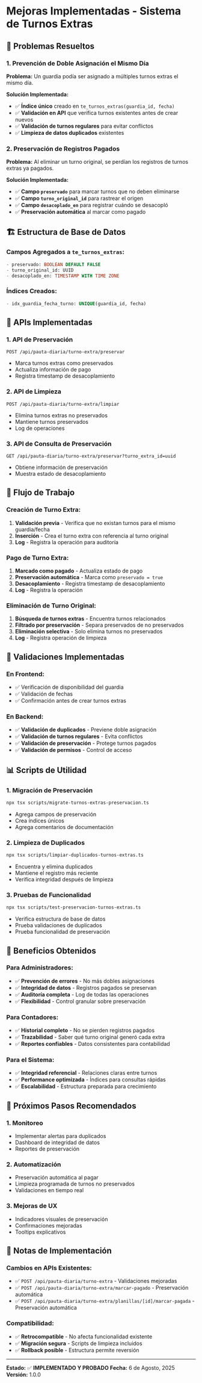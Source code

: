 # Mejoras Implementadas - Sistema de Turnos Extras

## 🎯 Problemas Resueltos

### 1. **Prevención de Doble Asignación el Mismo Día**
**Problema:** Un guardia podía ser asignado a múltiples turnos extras el mismo día.

**Solución Implementada:**
- ✅ **Índice único** creado en `te_turnos_extras(guardia_id, fecha)`
- ✅ **Validación en API** que verifica turnos existentes antes de crear nuevos
- ✅ **Validación de turnos regulares** para evitar conflictos
- ✅ **Limpieza de datos duplicados** existentes

### 2. **Preservación de Registros Pagados**
**Problema:** Al eliminar un turno original, se perdían los registros de turnos extras ya pagados.

**Solución Implementada:**
- ✅ **Campo `preservado`** para marcar turnos que no deben eliminarse
- ✅ **Campo `turno_original_id`** para rastrear el origen
- ✅ **Campo `desacoplado_en`** para registrar cuándo se desacopló
- ✅ **Preservación automática** al marcar como pagado

## 🏗️ Estructura de Base de Datos

### Campos Agregados a `te_turnos_extras`:
```sql
- preservado: BOOLEAN DEFAULT FALSE
- turno_original_id: UUID
- desacoplado_en: TIMESTAMP WITH TIME ZONE
```

### Índices Creados:
```sql
- idx_guardia_fecha_turno: UNIQUE(guardia_id, fecha)
```

## 🔧 APIs Implementadas

### 1. **API de Preservación**
```
POST /api/pauta-diaria/turno-extra/preservar
```
- Marca turnos extras como preservados
- Actualiza información de pago
- Registra timestamp de desacoplamiento

### 2. **API de Limpieza**
```
POST /api/pauta-diaria/turno-extra/limpiar
```
- Elimina turnos extras no preservados
- Mantiene turnos preservados
- Log de operaciones

### 3. **API de Consulta de Preservación**
```
GET /api/pauta-diaria/turno-extra/preservar?turno_extra_id=uuid
```
- Obtiene información de preservación
- Muestra estado de desacoplamiento

## 🔄 Flujo de Trabajo

### Creación de Turno Extra:
1. **Validación previa** - Verifica que no existan turnos para el mismo guardia/fecha
2. **Inserción** - Crea el turno extra con referencia al turno original
3. **Log** - Registra la operación para auditoría

### Pago de Turno Extra:
1. **Marcado como pagado** - Actualiza estado de pago
2. **Preservación automática** - Marca como `preservado = true`
3. **Desacoplamiento** - Registra timestamp de desacoplamiento
4. **Log** - Registra la operación

### Eliminación de Turno Original:
1. **Búsqueda de turnos extras** - Encuentra turnos relacionados
2. **Filtrado por preservación** - Separa preservados de no preservados
3. **Eliminación selectiva** - Solo elimina turnos no preservados
4. **Log** - Registra operación de limpieza

## 🧪 Validaciones Implementadas

### En Frontend:
- ✅ Verificación de disponibilidad del guardia
- ✅ Validación de fechas
- ✅ Confirmación antes de crear turnos extras

### En Backend:
- ✅ **Validación de duplicados** - Previene doble asignación
- ✅ **Validación de turnos regulares** - Evita conflictos
- ✅ **Validación de preservación** - Protege turnos pagados
- ✅ **Validación de permisos** - Control de acceso

## 📊 Scripts de Utilidad

### 1. **Migración de Preservación**
```bash
npx tsx scripts/migrate-turnos-extras-preservacion.ts
```
- Agrega campos de preservación
- Crea índices únicos
- Agrega comentarios de documentación

### 2. **Limpieza de Duplicados**
```bash
npx tsx scripts/limpiar-duplicados-turnos-extras.ts
```
- Encuentra y elimina duplicados
- Mantiene el registro más reciente
- Verifica integridad después de limpieza

### 3. **Pruebas de Funcionalidad**
```bash
npx tsx scripts/test-preservacion-turnos-extras.ts
```
- Verifica estructura de base de datos
- Prueba validaciones de duplicados
- Prueba funcionalidad de preservación

## 🎯 Beneficios Obtenidos

### Para Administradores:
- ✅ **Prevención de errores** - No más dobles asignaciones
- ✅ **Integridad de datos** - Registros pagados se preservan
- ✅ **Auditoría completa** - Log de todas las operaciones
- ✅ **Flexibilidad** - Control granular sobre preservación

### Para Contadores:
- ✅ **Historial completo** - No se pierden registros pagados
- ✅ **Trazabilidad** - Saber qué turno original generó cada extra
- ✅ **Reportes confiables** - Datos consistentes para contabilidad

### Para el Sistema:
- ✅ **Integridad referencial** - Relaciones claras entre turnos
- ✅ **Performance optimizada** - Índices para consultas rápidas
- ✅ **Escalabilidad** - Estructura preparada para crecimiento

## 🔮 Próximos Pasos Recomendados

### 1. **Monitoreo**
- Implementar alertas para duplicados
- Dashboard de integridad de datos
- Reportes de preservación

### 2. **Automatización**
- Preservación automática al pagar
- Limpieza programada de turnos no preservados
- Validaciones en tiempo real

### 3. **Mejoras de UX**
- Indicadores visuales de preservación
- Confirmaciones mejoradas
- Tooltips explicativos

## 📝 Notas de Implementación

### Cambios en APIs Existentes:
- ✅ `POST /api/pauta-diaria/turno-extra` - Validaciones mejoradas
- ✅ `POST /api/pauta-diaria/turno-extra/marcar-pagado` - Preservación automática
- ✅ `POST /api/pauta-diaria/turno-extra/planillas/[id]/marcar-pagada` - Preservación automática

### Compatibilidad:
- ✅ **Retrocompatible** - No afecta funcionalidad existente
- ✅ **Migración segura** - Scripts de limpieza incluidos
- ✅ **Rollback posible** - Estructura permite reversión

---

**Estado:** ✅ **IMPLEMENTADO Y PROBADO**
**Fecha:** 6 de Agosto, 2025
**Versión:** 1.0.0
